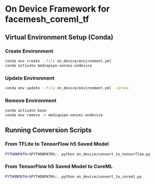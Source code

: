 # On Device Framework for facemesh_coreml_tf 

## Virtual Environment Setup (Conda)

### Create Environment

```bash
conda env create --file on_device/environment.yml
conda activate mediapipe-sensei-ondevice
```

### Update Environment

```bash
conda env update --file on_device/environment.yml --prune
```

### Remove Environment

```bash
conda activate base
conda env remove -n mediapipe-sensei-ondevice
```

## Running Conversion Scripts

### From TFLite to TensorFlow h5 Saved Model

```bash
PYTHONPATH=%PYTHONPATH%:. python on_device/convert_to_tensorflow.py
```

### From TensorFlow h5 Saved Model to CoreML

```bash
PYTHONPATH=%PYTHONPATH%:. python on_device/convert_to_coreml.py
```